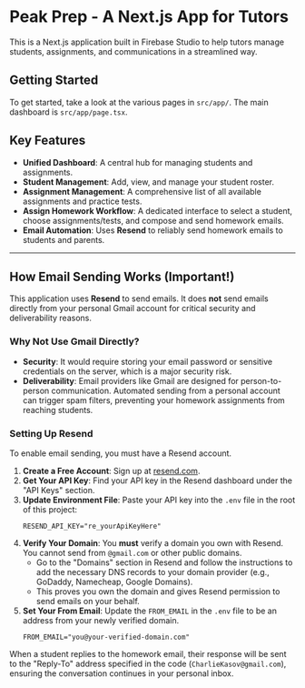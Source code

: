 # Peak Prep - A Next.js App for Tutors

This is a Next.js application built in Firebase Studio to help tutors manage students, assignments, and communications in a streamlined way.

## Getting Started

To get started, take a look at the various pages in `src/app/`. The main dashboard is `src/app/page.tsx`.

## Key Features

- **Unified Dashboard**: A central hub for managing students and assignments.
- **Student Management**: Add, view, and manage your student roster.
- **Assignment Management**: A comprehensive list of all available assignments and practice tests.
- **Assign Homework Workflow**: A dedicated interface to select a student, choose assignments/tests, and compose and send homework emails.
- **Email Automation**: Uses **Resend** to reliably send homework emails to students and parents.

---

## How Email Sending Works (Important!)

This application uses **Resend** to send emails. It does **not** send emails directly from your personal Gmail account for critical security and deliverability reasons.

### Why Not Use Gmail Directly?
- **Security**: It would require storing your email password or sensitive credentials on the server, which is a major security risk.
- **Deliverability**: Email providers like Gmail are designed for person-to-person communication. Automated sending from a personal account can trigger spam filters, preventing your homework assignments from reaching students.

### Setting Up Resend

To enable email sending, you must have a Resend account.

1.  **Create a Free Account**: Sign up at [resend.com](https://resend.com).
2.  **Get Your API Key**: Find your API key in the Resend dashboard under the "API Keys" section.
3.  **Update Environment File**: Paste your API key into the `.env` file in the root of this project:
    ```
    RESEND_API_KEY="re_yourApiKeyHere"
    ```
4.  **Verify Your Domain**: You **must** verify a domain you own with Resend. You cannot send from `@gmail.com` or other public domains.
    - Go to the "Domains" section in Resend and follow the instructions to add the necessary DNS records to your domain provider (e.g., GoDaddy, Namecheap, Google Domains).
    - This proves you own the domain and gives Resend permission to send emails on your behalf.
5.  **Set Your From Email**: Update the `FROM_EMAIL` in the `.env` file to be an address from your newly verified domain.
    ```
    FROM_EMAIL="you@your-verified-domain.com"
    ```

When a student replies to the homework email, their response will be sent to the "Reply-To" address specified in the code (`CharlieKasov@gmail.com`), ensuring the conversation continues in your personal inbox.
